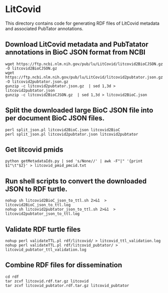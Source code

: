 # LitCovid 

This directory contains code for generating RDF files of LitCovid metadata and associated PubTator annotations.

## Download LitCovid metadata and PubTatator annotations in BioC JSON format from NCBI 

```
wget https://ftp.ncbi.nlm.nih.gov/pub/lu/LitCovid/litcovid2BioCJSON.gz   -O litcovid2BioCJSON.gz 
wget https://ftp.ncbi.nlm.nih.gov/pub/lu/LitCovid/litcovid2pubtator.json.gz -O litcovid2pubtator.json.gz 
gunzip -c litcovid2pubtator.json.gz  | sed 1,3d > litcovid2pubtator.json
gunzip -c litcovid2BioCJSON.gz  | sed 1,3d > litcovid2BioC.json
```

## Split the downloaded large BioC JSON file into per document BioC JSON files.

```
perl split_json.pl litcovid2BioC.json litcovid2BioC
perl split_json.pl litcovid2pubtator.json litcovid2pubtator
```

## Get litcovid pmids 

```
python getMetadataIds.py | sed 's/None//' | awk -F"|" '{print $1"\t"$2}' > litcovid_pmid_pmcid.txt
```

## Run shell scripts to convert the downloaded JSON to RDF turtle.

```
nohup sh litcovid2BioC_json_to_ttl.sh 2>&1  > litcovid2BioC_json_to_ttl.log 
nohup sh litcovid2pubtator_json_to_ttl.sh 2>&1  > litcovid2pubtator_json_to_ttl.log 
```

## Validate RDF turtle files

```
nohup perl validateTTL.pl rdf/litcovid/ > litcovid_ttl_validation.log
nohup perl validateTTL.pl rdf/litcovid_pubtator/ > litcovid_pubtator_ttl_validation.log
```

## Combine RDF files for dissemination

```
cd rdf
tar zcvf litcovid.rdf.tar.gz litcovid
tar zcvf litcovid_pubtator.rdf.tar.gz litcovid_pubtator
```


